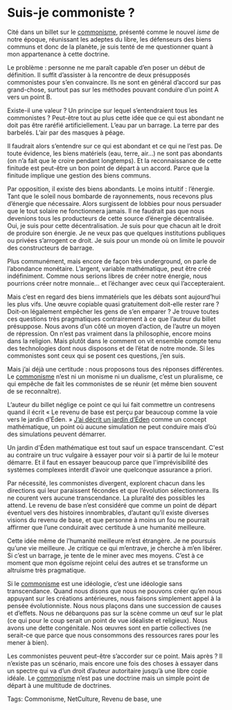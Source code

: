# Suis-je commoniste ?

Cité dans un billet sur le [commonisme](http://fr.wiktionary.org/wiki/commoniste), présenté comme le nouvel *isme* de notre époque, réunissant les adeptes du libre, les défenseurs des biens communs et donc de la planète, je suis tenté de me questionner quant à mon appartenance à cette doctrine.<span id="more-33757"></span>

Le problème : personne ne me paraît capable d’en poser un début de définition. Il suffit d’assister à la rencontre de deux présupposés commonistes pour s’en convaincre. Ils ne sont en général d’accord sur pas grand-chose, surtout pas sur les méthodes pouvant conduire d’un point A vers un point B.

Existe-il une valeur ? Un principe sur lequel s’entendraient tous les commonistes ? Peut-être tout au plus cette idée que ce qui est abondant ne doit pas être raréfié artificiellement. L’eau par un barrage. La terre par des barbelés. L’air par des masques à péage.

Il faudrait alors s’entendre sur ce qui est abondant et ce qui ne l’est pas. De toute évidence, les biens matériels (eau, terre, air…) ne sont pas abondants (on n’a fait que le croire pendant longtemps). Et la reconnaissance de cette finitude est peut-être un bon point de départ à un accord. Parce que la finitude implique une gestion des biens communs.

Par opposition, il existe des biens abondants. Le moins intuitif : l’énergie. Tant que le soleil nous bombarde de rayonnements, nous recevons plus d’énergie que nécessaire. Alors surgissent de lobbies pour nous persuader que le tout solaire ne fonctionnera jamais. Il ne faudrait pas que nous devenions tous les producteurs de cette source d’énergie décentralisée. Oui, je suis pour cette décentralisation. Je suis pour que chacun ait le droit de produire son énergie. Je ne veux pas que quelques institutions publiques ou privées s’arrogent ce droit. Je suis pour un monde où on limite le pouvoir des constructeurs de barrage.

Plus communément, mais encore de façon très underground, on parle de l’abondance monétaire. L’argent, variable mathématique, peut être créé indéfiniment. Comme nous serions libres de créer notre énergie, nous pourrions créer notre monnaie… et l’échanger avec ceux qui l’accepteraient.

Mais c’est en regard des biens immatériels que les débats sont aujourd’hui les plus vifs. Une œuvre copiable quasi gratuitement doit-elle rester rare ? Doit-on légalement empêcher les gens de s’en emparer ? Je trouve toutes ces questions très pragmatiques contrairement à ce que l’auteur du billet présuppose. Nous avons d’un côté un moyen d’action, de l’autre un moyen de répression. On n’est pas vraiment dans la philosophie, encore moins dans la religion. Mais plutôt dans le comment on vit ensemble compte tenu des technologies dont nous disposons et de l’état de notre monde. Si les commonistes sont ceux qui se posent ces questions, j’en suis.

Mais j’ai déjà une certitude : nous proposons tous des réponses différentes. Le [commonisme](http://fr.wiktionary.org/wiki/commoniste) n’est ni un monisme ni un dualisme, c’est un pluralisme, ce qui empêche de fait les commonistes de se réunir (et même bien souvent de se reconnaître).

L’auteur du billet néglige ce point ce qui lui fait commettre un contresens quand il écrit « Le revenu de base est perçu par beaucoup comme la voie vers le jardin d’Éden. » [J’ai décrit un jardin d’Éden](http://blog.tcrouzet.com/2013/02/18/le-revenu-de-base-comme-jardin-deden/) comme un concept mathématique, un point où aucune simulation ne peut conduire mais d’où des simulations peuvent démarrer.

Un jardin d'Éden mathématique est tout sauf un espace transcendant. C'est au contraire un truc vulgaire à essayer pour voir si à partir de lui le moteur démarre. Et il faut en essayer beaucoup parce que l'imprévisibilité des systèmes complexes interdit d’avoir une quelconque assurance a priori.

Par nécessité, les commonistes divergent, explorent chacun dans les directions qui leur paraissent fécondes et que l’évolution sélectionnera. Ils ne courent vers aucune transcendance. La pluralité des possibles les attend. Le revenu de base n’est considéré que comme un point de départ éventuel vers des histoires innombrables, d’autant qu’il existe diverses visions du revenu de base, et que personne à moins un fou ne pourrait affirmer que l’une conduirait avec certitude à une humanité meilleure.

Cette idée même de l’humanité meilleure m’est étrangère. Je ne poursuis qu’une vie meilleure. Je critique ce qui m’entrave, je cherche à m’en libérer. Si c’est un barrage, je tente de le miner avec mes moyens. C’est à ce moment que mon égoïsme rejoint celui des autres et se transforme un altruisme très pragmatique.

Si le [commonisme](http://fr.wiktionary.org/wiki/commoniste) est une idéologie, c’est une idéologie sans transcendance. Quand nous disons que nous ne pouvons créer qu’en nous appuyant sur les créations antérieures, nous faisons simplement appel à la pensée évolutionniste. Nous nous plaçons dans une succession de causes et d’effets. Nous ne débarquons pas sur la scène comme un œuf sur le plat (ce qui pour le coup serait un point de vue idéaliste et religieux). Nous avons une dette congénitale. Nos œuvres sont en partie collectives (ne serait-ce que parce que nous consommons des ressources rares pour les mener à bien).

Les commonistes peuvent peut-être s’accorder sur ce point. Mais après ? Il n’existe pas un scénario, mais encore une fois des choses à essayer dans un spectre qui va d’un droit d’auteur autoritaire jusqu’à une libre copie idéale. Le [commonisme](http://fr.wiktionary.org/wiki/commoniste) n’est pas une doctrine mais un simple point de départ à une multitude de doctrines.

Tags: Commonisme, NetCulture, Revenu de base, une